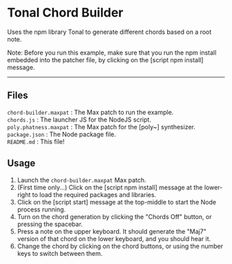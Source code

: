 # Tonal Chord Builder
Uses the npm library Tonal to generate different chords based on a root note.

Note: Before you run this example, make sure that you run the npm install embedded into the patcher file, by clicking on the [script npm install] message.

***

## Files

`chord-builder.maxpat` : The Max patch to run the example.<br />
`chords.js` : The launcher JS for the NodeJS script.<br />
`poly.phatness.maxpat` : The Max patch for the [poly~] synthesizer.<br />
`package.json` : The Node package file.<br />
`README.md` : This file!<br />

## Usage

1. Launch the `chord-builder.maxpat` Max patch.
2. (First time only...) Click on the [script npm install] message at the lower-right to load the required packages and libraries.
3. Click on the [script start] message at the top-middle to start the Node process running.
4. Turn on the chord generation by clicking the "Chords Off" button, or pressing the spacebar.
5. Press a note on the upper keyboard. It should generate the "Maj7" version of that chord on the lower keyboard, and you should hear it.
6. Change the chord by clicking on the chord buttons, or using the number keys to switch between them.